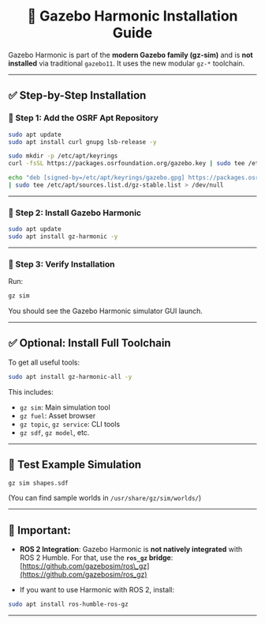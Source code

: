 
<h1 align="center"> 🧱 Gazebo Harmonic Installation Guide </h1>

Gazebo Harmonic is part of the **modern Gazebo family (gz-sim)** and is **not installed** via traditional `gazebo11`. It uses the new modular `gz-*` toolchain.

---

## ✅ Step-by-Step Installation

### 📌 Step 1: Add the OSRF Apt Repository

```bash
sudo apt update
sudo apt install curl gnupg lsb-release -y

sudo mkdir -p /etc/apt/keyrings
curl -fsSL https://packages.osrfoundation.org/gazebo.key | sudo tee /etc/apt/keyrings/gazebo.gpg > /dev/null

echo "deb [signed-by=/etc/apt/keyrings/gazebo.gpg] https://packages.osrfoundation.org/gz/ubuntu-stable $(lsb_release -cs) main" \
| sudo tee /etc/apt/sources.list.d/gz-stable.list > /dev/null
```

---

### 📌 Step 2: Install Gazebo Harmonic

```bash
sudo apt update
sudo apt install gz-harmonic -y
```

---

### 📌 Step 3: Verify Installation

Run:

```bash
gz sim
```

You should see the Gazebo Harmonic simulator GUI launch.

---

## ✅ Optional: Install Full Toolchain

To get all useful tools:

```bash
sudo apt install gz-harmonic-all -y
```

This includes:

* `gz sim`: Main simulation tool
* `gz fuel`: Asset browser
* `gz topic`, `gz service`: CLI tools
* `gz sdf`, `gz model`, etc.

---

## 🧪 Test Example Simulation

```bash
gz sim shapes.sdf
```

(You can find sample worlds in `/usr/share/gz/sim/worlds/`)

---

## 📌 Important:

* **ROS 2 Integration**: Gazebo Harmonic is **not natively integrated** with ROS 2 Humble. For that, use the **`ros_gz` bridge**:
  [https://github.com/gazebosim/ros\_gz](https://github.com/gazebosim/ros_gz)

* If you want to use Harmonic with ROS 2, install:

```bash
sudo apt install ros-humble-ros-gz
```

---

